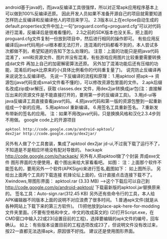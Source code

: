 android基于java的，而java反编译工具很强悍，所以对正常apk应用程序基本上可以做到100%反编译还原。
因此开发人员如果不准备开源自己的项目就需要知道怎样防止反编译和反编译他人的项目来学习。
2.3版本以上在eclipse自动生成的default.properties文件中加上一句“proguard.config=proguard.cfg”可以对代码进行混淆，反编译后是很难看懂的。
2.3之前的SDK版本也没关系，把上面的proguard.cfg文件复制一份放到项目中，然后进行相同的操作即可。
有些应用反编译后java代码用jd-ui根本都无法打开，连混淆的代码都看不到的，本人尝试多次都做不到，希望知道的告知下怎么处理的。
注意：上面的功能只是把java代码混淆了，xml和资源文件、图片并没有混淆，有些游戏应用图片比较重要需要转换成dat文件 再加上自己的加密解密算法还原。
另外加了混淆功能后还有压缩的功能，混淆后的apk比原来的小(具体比例看你的代码重复量了)。
说完防止反编译再来说说怎么反编译吧。
先说一下反编译的流程和原理：
1.用apktool 把apk--> 资源包(java代码变成smali文件看不懂的)，可以修改资源包里面的文件。
2.apk后缀名改成zip或rar解压，获取 classes.dex 文件，用dex2jar转换成jar包(注：直接解压出来的资源文件是不能直接打开的，要用第一步的反编译工具)。
3.用jd-ui等java反编译工具直接查看java代码。
4.把java代码和第一版的资源包整到一起重新组成一个新的应用。
5.用apktool 重新编译。
6.用签名工具重新签名。
7.重新发布带新的签名的应用。
注：如果不用改java代码，只是换换风格和汉化2.3.4步则不用做。
google code上的开源项目
```  
apktool http://code.google.com/p/android-apktool/
dex2jar http://code.google.com/p/dex2jar/
```
另外有人做了个工具套装，集成了apktool dex2jar jd-ui,不过我下载了运行不了，不知道是不是相应环境没有配对导致的。
hackapk http://code.google.com/p/hackapk/
另外有人把apktool做了个封装 弄成exe文件 图形界面的方便使用，截个图出来给大家看看吧。
如图：
注：上面那个软件不能签名的，要用另外一个软件(APKSign)来进行签名,截图如下：
如上图所示。
另给出上面两个工具的下载连接 机锋论坛上面的，估计直接点击连接下载不了。
Xwindows,带图形界面： apktool.rar (3.33 MB) -->这个下载后可以自己到 http://code.google.com/p/android-apktool/ 下载最新版的apktool.jar替换原来的。
签名工具：Auto-sign.rar(312.45 KB)
另外还有些命令行的工具，本人给APK编辑器不同版本上面的说明不对应浪费了很多时间。
1.普通apk文件(就是从各种网站上下载下来的第三方软件)。
(1)把他放到place-apk-here-for-modding文件夹里面。(不要有空格和中文，中文的改成英文的)
(2)打开Script.exe，在CMD窗口中输入22或23(设置目前的工程)，选择要编辑的apk文件的编号，回车确认。
如上：有些版本设置目前的工程选项改成23了，但说明文件没有改过来，按22一直都无法选择apk，原因很不好找。
建议还是使用图形界面。